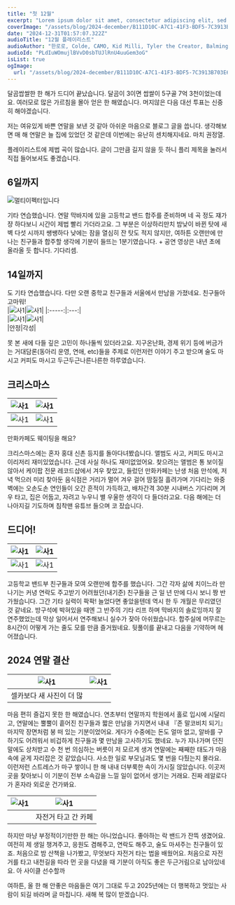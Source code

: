 ```yaml
---
title: "첫 12월"
excerpt: "Lorem ipsum dolor sit amet, consectetur adipiscing elit, sed do eiusmod tempor incididunt ut labore et dolore magna aliqua. Praesent elementum facilisis leo vel fringilla est ullamcorper eget. At imperdiet dui accumsan sit amet nulla facilities morbi tempus."
coverImage: "/assets/blog/2024-december/B111D10C-A7C1-41F3-BDF5-7C3913B703E6_1_201_a.jpeg"
date: "2024-12-31T01:57:07.322Z"
audioTitle: "12월 플레이리스트"
audioAuthor: "한로로, Colde, CAMO, Kid Milli, Tyler the Creator, Balming Tiger, Loopy, OSUN, JP, 실리카겔, 터치드, 쏜애플, (여자)아이들, 검정치마"
audioId: "PLdIuWOmujlBVvD0sbTUJlRnU4uuGem3oG"
isList: true
ogImage:
  url: "/assets/blog/2024-december/B111D10C-A7C1-41F3-BDF5-7C3913B703E6_1_201_a.jpeg"
---
```

달곰쌉쌀한 한 해가 드디어 끝났습니다.
달곰이 3이면 쌉쌀이 5구골 7억 3천이었는데요. 여러모로 많은 가르침을 몰아 얻은 한 해였습니다. 머지않은 다음 대선 투표는 신중히 해야겠습니다.
  
저는 여유있게 바쁜 연말을 보낸 것 같아 아쉬운 마음으로 블로그 글을 씁니다. 생각해보면 매 해 연말은 늘 집에 있었던 것 같은데 이번에는 유난히 센치해지네요. 마치 권정열.
  
플레이리스트에 제법 곡이 많습니다. 글이 그만큼 길지 않을 듯 하니 플리 제목을 눌러서 직접 들어보셔도 좋겠습니다.
  
## 6일까지

![멀티이펙터입니다](/assets/blog/2024-december/IMG_6914.jpg)

기타 연습했습니다. 연말 막바지에 있을 고등학교 밴드 합주를 준비하며 네 곡 정도 쟤가쟝 하다보니 시간이 제법 빨리 가더라고요. 그 부분은 이상하리만치 밤낮이 바뀐 탓에 새벽 다섯 시까지 쌩쌩하다 낮에는 잠을 열심히 잔 탓도 적지 않지만, 여하튼 오랜만에 만나는 친구들과 합주할 생각에 기분이 들뜨는 1분기였습니다. + 공연 영상은 내년 초에 올라올 듯 합니다. 기다리셈.


## 14일까지
도 기타 연습했습니다. 다만 오랜 중학교 친구들과 서울에서 만남을 가졌네요. 친구들아 고마워!  
|![사1](/assets/blog/2024-december/IMG_6926.jpg)|![사1](/assets/blog/2024-december/IMG_6929.jpg)|
|:-----:|:---:|  
|![사1](/assets/blog/2024-december/IMG_6942.jpg)|![사1](/assets/blog/2024-december/IMG_6931.jpg)|  
|안정|각성|
  
못 본 새에 다들 깊은 고민이 하나둘씩 있더라고요. 지구온난화, 경제 위기 등에 버금가는 거대담론(동아리 운영, 연애, etc)들을 주제로 이런저런 이야기 주고 받으며 술도 마시고 커피도 마시고 두근두근나른나른한 하루였습니다.

## 크리스마스
|![사1](/assets/blog/2024-december/IMG_7024.jpg)|![사1](/assets/blog/2024-december/IMG_7051.jpg)|
|:-----:|:---:|  
|![사1](/assets/blog/2024-december/IMG_7036.jpg)|![사1](/assets/blog/2024-december/IMG_7053.jpg)|  
만화카페도 웨이팅을 해요?
  
크리스마스에는 혼자 홍대 신촌 등지를 돌아다녀봤습니다. 앨범도 사고, 커피도 마시고 이리저리 재미있었습니다. 근데 사실 하나도 재미없었어요. 찾으려는 앨범은 통 보이질 않아서 케이팝 전문 레코드샵에서 겨우 찾았고, 들렀던 만화카페는 난생 처음 만석에, 저녁 먹으러 미리 찾아둔 음식점은 거리가 멀어 겨우 걸어 땀질질 흘려가며 기다리는 와중 벽에는 오손도손 연인들이 오간 흔적이 가득하고, 배차간격 30분 시내버스 기다리며 겨우 타고, 집은 어둡고, 자려고 누우니 별 우울한 생각이 다 들더라고요. 다음 해에는 더 나아지길 기도하며 침착맨 유튜브 들으며 코 잤습니다.

## 드디어!
|![사1](/assets/blog/2024-december/IMG_7073.jpg)|![사1](/assets/blog/2024-december/IMG_7079.jpg)|
|:-----:|:---:|  
|![사1](/assets/blog/2024-december/IMG_7081.jpg)|![사1](/assets/blog/2024-december/IMG_7097.jpg)|  
  
고등학교 밴드부 친구들과 모여 오랜만에 합주를 했습니다. 그간 각자 삶에 치이느라 만나기는 커녕 연락도 주고받기 어려웠던(내기준) 친구들을 근 일 년 만에 다시 보니 짱 반가웠습니다. 그간 기타 실력이 팍팍! 늘었다면 좋았을텐데 역시 한 두 개월은 무리였던 것 같네요. 방구석에 박혀있을 때엔 그 반주의 기타 리프 하며 막바지의 솔로잉까지 잘 연주했었는데 막상 일어서서 연주해보니 실수가 잦아 아쉬웠습니다. 합주실에 머무르는 8시간이 어떻게 가는 줄도 모를 만큼 즐거웠네요. 뒷풀이를 끝내고 다음을 기약하며 헤어졌습니다.
  
## 2024 연말 결산
|![사1](/assets/blog/2024-december/IMG_5996.jpg)|![사1](/assets/blog/2024-december/IMG_6280.jpg)|
|:-----:|:---:|  
|셀카보다 새 사진이 더 많||
  
마음 편히 즐겁지 못한 한 해였습니다. 연초부터 연말까지 학원에서 홀로 입시에 시달리고, 연말에는 뿔뿔이 흩어진 친구들과 짧은 만남을 가지면서 내내 『존 말코비치 되기』 마지막 장면처럼 붕 떠 있는 기분이었어요. 게다가 수중에는 돈도 얼마 없고, 알바를 구하기도 어려워서 비겁하게 친구들과 몇 만남을 고사하기도 했네요. 누가 지나가며 던진 말에도 상처받고 수 천 번 의심하는 버릇이 저 모르게 생겨 연말에는 째째한 태도가 마음 속에 굳게 자리잡은 것 같았습니다. 사소한 일로 부모님과도 몇 번을 다퉜는지 몰라요. 이런저런 스트레스가 마구 쌓이니 한 해 내내 더부룩한 속이 가시질 않았습니다. 이곳저곳을 찾아보니 이 기분이 전부 소속감을 느낄 일이 없어서 생기는 거래요. 진짜 레알로다가 혼자라 외로운 건가봐요.
  
|![사1](/assets/blog/2024-december/IMG_6489.jpg)|![사1](/assets/blog/2024-december/IMG_6492.jpg)|
|:-----:|:---:|  
||자전거 타고 간 카페|
  
하지만 마냥 부정적이기만한 한 해는 아니었습니다. 좋아하는 락 밴드가 잔뜩 생겼어요. 여전히 제 생일 챙겨주고, 응원도 겸해주고, 연락도 해주고, 술도 마셔주는 친구들이 있죠. 처음으로 밤 산책을 나가봤고, 무엇보다 자전거 타는 법을 배웠어요. 처음으로 자전거를 타고 내천길을 따라 먼 곳을 다녔을 때 기분이 아직도 좋은 두근거림으로 남아있네요. 아 사이클 선수할까
  
여하튼, 올 한 해 안좋은 마음들은 여기 그대로 두고 2025년에는 더 행복하고 멋있는 사람이 되길 바라며 글 마칩니다. 새해 복 많이 받겠습니다.